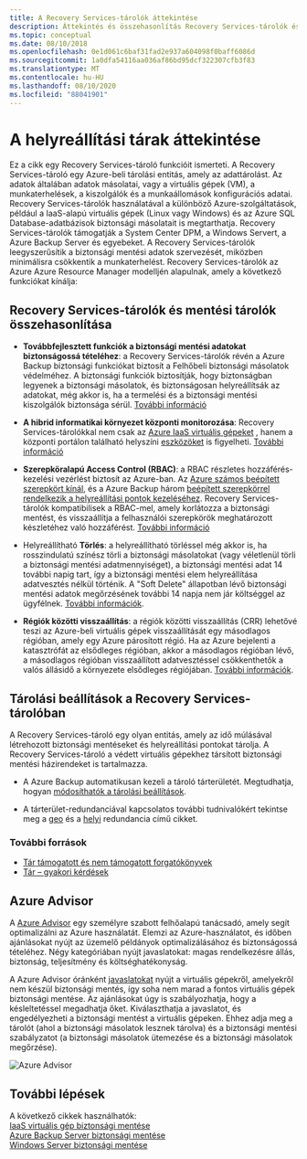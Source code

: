 ```yaml
---
title: A Recovery Services-tárolók áttekintése
description: Áttekintés és összehasonlítás Recovery Services-tárolók és Azure Backup-tárolók között.
ms.topic: conceptual
ms.date: 08/10/2018
ms.openlocfilehash: 0e1d061c6baf31fad2e937a604098f0baff6086d
ms.sourcegitcommit: 1a0dfa54116aa036af86bd95dcf322307cfb3f83
ms.translationtype: MT
ms.contentlocale: hu-HU
ms.lasthandoff: 08/10/2020
ms.locfileid: "88041901"
---
```

# <a name="recovery-services-vaults-overview"></a>A helyreállítási tárak áttekintése

Ez a cikk egy Recovery Services-tároló funkcióit ismerteti. A Recovery Services-tároló egy Azure-beli tárolási entitás, amely az adattárolást. Az adatok általában adatok másolatai, vagy a virtuális gépek (VM), a munkaterhelések, a kiszolgálók és a munkaállomások konfigurációs adatai. Recovery Services-tárolók használatával a különböző Azure-szolgáltatások, például a IaaS-alapú virtuális gépek (Linux vagy Windows) és az Azure SQL Database-adatbázisok biztonsági másolatait is megtarthatja. Recovery Services-tárolók támogatják a System Center DPM, a Windows Servert, a Azure Backup Server és egyebeket. A Recovery Services-tárolók leegyszerűsítik a biztonsági mentési adatok szervezését, miközben minimálisra csökkentik a munkaterhelést. Recovery Services-tárolók az Azure Azure Resource Manager modelljén alapulnak, amely a következő funkciókat kínálja:

## <a name="comparing-recovery-services-vaults-and-backup-vaults"></a>Recovery Services-tárolók és mentési tárolók összehasonlítása

- **Továbbfejlesztett funkciók a biztonsági mentési adatokat biztonságossá tételéhez**: a Recovery Services-tárolók révén a Azure Backup biztonsági funkciókat biztosít a Felhőbeli biztonsági másolatok védelméhez. A biztonsági funkciók biztosítják, hogy biztonságban legyenek a biztonsági másolatok, és biztonságosan helyreállítsák az adatokat, még akkor is, ha a termelési és a biztonsági mentési kiszolgálók biztonsága sérül. [További információ](backup-azure-security-feature.md)

- **A hibrid informatikai környezet központi monitorozása**: Recovery Services-tárolókkal nem csak az [Azure IaaS virtuális gépeket](backup-azure-manage-vms.md) , hanem a központi portálon található helyszíni [eszközöket](backup-azure-manage-windows-server.md#manage-backup-items) is figyelheti. [További információ](backup-azure-monitoring-built-in-monitor.md)

- **Szerepköralapú Access Control (RBAC)**: a RBAC részletes hozzáférés-kezelési vezérlést biztosít az Azure-ban. Az [Azure számos beépített szerepkört kínál](../role-based-access-control/built-in-roles.md), és a Azure Backup három [beépített szerepkörrel rendelkezik a helyreállítási pontok kezeléséhez](backup-rbac-rs-vault.md). Recovery Services-tárolók kompatibilisek a RBAC-mel, amely korlátozza a biztonsági mentést, és visszaállítja a felhasználói szerepkörök meghatározott készletéhez való hozzáférést. [További információ](backup-rbac-rs-vault.md)

- Helyreállítható **Törlés**: a helyreállítható törléssel még akkor is, ha rosszindulatú színész törli a biztonsági másolatokat (vagy véletlenül törli a biztonsági mentési adatmennyiséget), a biztonsági mentési adat 14 további napig tart, így a biztonsági mentési elem helyreállítása adatvesztés nélkül történik. A "Soft Delete" állapotban lévő biztonsági mentési adatok megőrzésének további 14 napja nem jár költséggel az ügyfélnek. [További információk](backup-azure-security-feature-cloud.md).

- **Régiók közötti visszaállítás**: a régiók közötti visszaállítás (CRR) lehetővé teszi az Azure-beli virtuális gépek visszaállítását egy másodlagos régióban, amely egy Azure párosított régió. Ha az Azure bejelenti a katasztrófát az elsődleges régióban, akkor a másodlagos régióban lévő, a másodlagos régióban visszaállított adatvesztéssel csökkenthetők a valós állásidő a környezete elsődleges régiójában. [További információk](backup-azure-arm-restore-vms.md#cross-region-restore).

## <a name="storage-settings-in-the-recovery-services-vault"></a>Tárolási beállítások a Recovery Services-tárolóban

A Recovery Services-tároló egy olyan entitás, amely az idő múlásával létrehozott biztonsági mentéseket és helyreállítási pontokat tárolja. A Recovery Services-tároló a védett virtuális gépekhez társított biztonsági mentési házirendeket is tartalmazza.

- A Azure Backup automatikusan kezeli a tároló tárterületét. Megtudhatja, hogyan [módosíthatók a tárolási beállítások](./backup-create-rs-vault.md#set-storage-redundancy).

- A tárterület-redundanciával kapcsolatos további tudnivalókért tekintse meg a [geo](../storage/common/storage-redundancy.md) és a [helyi](../storage/common/storage-redundancy.md) redundancia című cikket.

### <a name="additional-resources"></a>További források

- [Tár támogatott és nem támogatott forgatókönyvek](backup-support-matrix.md#vault-support)
- [Tár – gyakori kérdések](backup-azure-backup-faq.md)

## <a name="azure-advisor"></a>Azure Advisor

A [Azure Advisor](../advisor/index.yml) egy személyre szabott felhőalapú tanácsadó, amely segít optimalizálni az Azure használatát. Elemzi az Azure-használatot, és időben ajánlásokat nyújt az üzemelő példányok optimalizálásához és biztonságossá tételéhez. Négy kategóriában nyújt javaslatokat: magas rendelkezésre állás, biztonság, teljesítmény és költséghatékonyság.

A Azure Advisor óránként [javaslatokat](../advisor/advisor-high-availability-recommendations.md#protect-your-virtual-machine-data-from-accidental-deletion) nyújt a virtuális gépekről, amelyekről nem készül biztonsági mentés, így soha nem marad a fontos virtuális gépek biztonsági mentése. Az ajánlásokat úgy is szabályozhatja, hogy a késleltetéssel megadhatja őket.  Kiválaszthatja a javaslatot, és engedélyezheti a biztonsági mentést a virtuális gépeken. Ehhez adja meg a tárolót (ahol a biztonsági másolatok lesznek tárolva) és a biztonsági mentési szabályzatot (a biztonsági másolatok ütemezése és a biztonsági másolatok megőrzése).

![Azure Advisor](./media/backup-azure-recovery-services-vault-overview/azure-advisor.png)

## <a name="next-steps"></a>További lépések

A következő cikkek használhatók:</br>
[IaaS virtuális gép biztonsági mentése](backup-azure-arm-vms-prepare.md)</br>
[Azure Backup Server biztonsági mentése](backup-azure-microsoft-azure-backup.md)</br>
[Windows Server biztonsági mentése](backup-windows-with-mars-agent.md)
